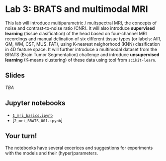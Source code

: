 # Lab 3: BRATS and multimodal MRI

This lab will introduce multiparametric / multspectral MRI, the concepts of noise and contrast-to-noise ratio (CNR). It will also introduce **supervised learning** (tissue clasification) of the head based on four-channel MRI recordings and manual delination of six different tissue types (or labels: AIR, GM, WM, CSF, MUS. FAT), using K-nearest neighorhood (KNN) clasification in 4D feature space. It will further introduce a multimodal dataset from the BRATS (Brain Tumor Segmentation) challenge and introduce **unsupervised learning** (K-means clustering) of these data using tool from `scikit-learn`.


## Slides

_TBA_

## Jupyter notebooks

- [`1_mri_basics.ipynb`](https://nbviewer.jupyter.org/github/MMIV-ML/ELMED219-2021/blob/main/Lab3-BRATS/1_mri_basics.ipynb) 
- [`2_mri_BRATS_001.ipynb`]

## Your turn! 

The notebooks have several excerices and suggestions for experiments with the models and their (hyper)parameters.

